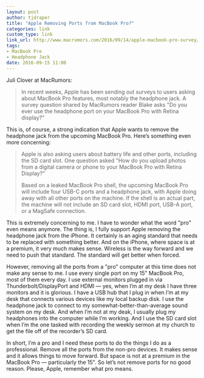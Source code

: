 ```yaml
---
layout: post
author: tjdraper
title: "Apple Removing Ports from MacBook Pro?"
categories: link
custom_type: link
link_url: http://www.macrumors.com/2016/09/14/apple-macbook-pro-survey/
tags:
- MacBook Pro
- Headphone Jack
date: 2016-09-15 11:00
---
```

Juli Clover at MacRumors:

> In recent weeks, Apple has been sending out surveys to users asking about MacBook Pro features, most notably the headphone jack. A survey question shared by MacRumors reader Blake asks "Do you ever use the headphone port on your MacBook Pro with Retina display?"

This is, of course, a strong indication that Apple wants to remove the headphone jack from the upcoming MacBook Pro. Here’s something even more concerning:

> Apple is also asking users about battery life and other ports, including the SD card slot. One question asked "How do you upload photos from a digital camera or phone to your MacBook Pro with Retina Display?" 
>
> Based on a leaked MacBook Pro shell, the upcoming MacBook Pro will include four USB-C ports and a headphone jack, with Apple doing away with all other ports on the machine. If the shell is an actual part, the machine will not include an SD card slot, HDMI port, USB-A port, or a MagSafe connection.

This is extremely concerning to me. I have to wonder what the word "pro" even means anymore. The thing is, I fully support Apple removing the headphone jack from the iPhone. It certainly is an aging standard that needs to be replaced with something better. And on the iPhone, where space is at a premium, it very much makes sense. Wireless is the way forward and we need to push that standard. The standard will get better when forced.

However, removing all the ports from a "pro" computer at this time does not make any sense to me. I use every single port on my 15" MacBook Pro, most of them every day. I use external monitors plugged in via Thunderbolt/DisplayPort and HDMI — yes, when I’m at my desk I have three monitors and it is glorious. I have a USB hub that I plug in when I’m at my desk that connects various devices like my local backup disk. I use the headphone jack to connect to my somewhat-better-than-average sound system on my desk. And when I’m not at my deak, I usually plug my headphones into the computer while I’m working. And I use the SD card slot when I’m the one tasked with recording the weekly sermon at my church to get the file off of the recorder’s SD card.

In short, I’m a pro and I need these ports to do the things I do as a professional. Remove all the ports from the non-pro devices. It makes sense and it allows things to move forward. But space is not at a premium in the MacBook Pro — particularly the 15". So let’s not remove ports for no good reason. Please, Apple, remember what pro means.